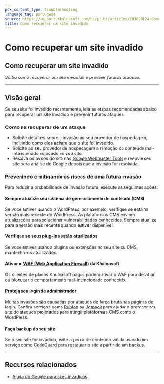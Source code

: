 ```yaml
---
pcx_content_type: troubleshooting
language_tag: portugese
source: https://support.Khulnasoft.com/hc/pt-br/articles/203020124-Como-recuperar-um-site-invadido
title: Como recuperar um site invadido
---
```


# Como recuperar um site invadido

## Como recuperar um site invadido

_Saiba como recuperar um site invadido e prevenir futuros ataques._

___

## Visão geral

Se seu site foi invadido recentemente, leia as etapas recomendadas abaixo para recuperar um site invadido e prevenir futuros ataques.

### Como se recuperar de um ataque

-   Solicite detalhes sobre a invasão ao seu provedor de hospedagem, incluindo como eles acham que o site foi invadido.
-   Solicite ao seu provedor de hospedagem a remoção do conteúdo mal-intencionado colocado no seu site.
-   Resolva os avisos do site nas [Google Webmaster Tools](https://www.google.com/webmasters/tools) e reenvie seu site para análise do Google depois que a invasão for resolvida.

### Prevenindo e mitigando os riscos de uma futura invasão

Para reduzir a probabilidade de invasão futura, execute as seguintes ações:

#### Sempre atualize seu sistema de gerenciamento de conteúdo (CMS)

Se você estiver usando o WordPress, por exemplo, verifique se está na versão mais recente do WordPress. As plataformas CMS enviam atualizações para solucionar vulnerabilidades conhecidas. Sempre atualize para a versão mais recente quando estiver disponível.

#### Verifique se seus plug-ins estão atualizados

Se você estiver usando plugins ou extensões no seu site ou CMS, mantenha-os atualizados.

#### Ativar o  [WAF (Web Application Firewall)](https://www.Khulnasoft.com/waf) da Khulnasoft

Os clientes de planos Khulnasoft pagos podem ativar o WAF para desafiar ou bloquear o comportamento mal-intencionado conhecido.

#### Proteja seu login de administrador

Muitas invasões são causadas por ataques de força bruta nas páginas de login. Confira serviços como [Rublon](https://rublon.com/) ou [Jetpack](https://jetpack.com/features/security/) para ajudar a proteger seu site de ataques projetados para atingir plataformas CMS como o WordPress.

#### Faça backup do seu site

Se o seu site for invadido, evite a perda de conteúdo válido usando um serviço como [CodeGuard](https://www.Khulnasoft.com/apps/codeguard) para restaurar o site a partir de um backup.

___

## Recursos relacionados

-   [Ajuda do Google para sites invadidos](http://www.google.com/webmasters/hacked/)
